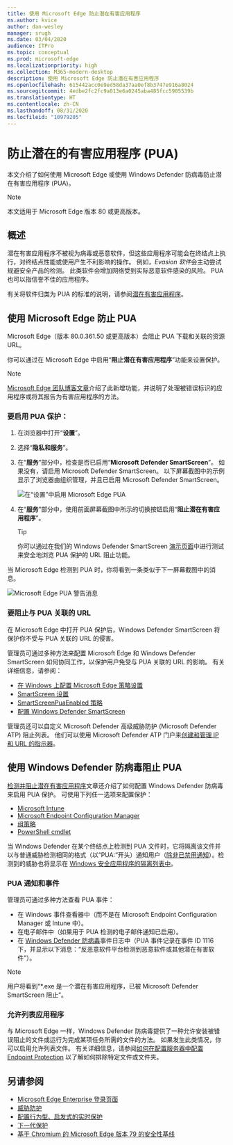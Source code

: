 ```yaml
---
title: 使用 Microsoft Edge 防止潜在有害应用程序
ms.author: kvice
author: dan-wesley
manager: srugh
ms.date: 03/04/2020
audience: ITPro
ms.topic: conceptual
ms.prod: microsoft-edge
ms.localizationpriority: high
ms.collection: M365-modern-desktop
description: 使用 Microsoft Edge 防止潜在有害应用程序
ms.openlocfilehash: 615442acc0e9ed58da37aa0ef8b3747e916a8024
ms.sourcegitcommit: 4edbe2fc2fc9a013e6a0245aba485fcc5905539b
ms.translationtype: HT
ms.contentlocale: zh-CN
ms.lasthandoff: 08/31/2020
ms.locfileid: "10979205"
---
```

# 防止潜在的有害应用程序 (PUA)

本文介绍了如何使用 Microsoft Edge 或使用 Windows Defender 防病毒防止潜在有害应用程序 (PUA)。

> [!NOTE]
> 本文适用于 Microsoft Edge 版本 80 或更高版本。

## 概述

潜在有害应用程序不被视为病毒或恶意软件，但这些应用程序可能会在终结点上执行，对终结点性能或使用产生不利影响的操作。 例如，*Evasion 软件*会主动尝试规避安全产品的检测。 此类软件会增加网络受到实际恶意软件感染的风险。 PUA 也可以指信誉不佳的应用程序。

有关将软件归类为 PUA 的标准的说明，请参阅[潜在有害应用程序](https://docs.microsoft.com/windows/security/threat-protection/intelligence/criteria#potentially-unwanted-application-pua)。

## 使用 Microsoft Edge 防止 PUA

Microsoft Edge（版本 80.0.361.50 或更高版本）会阻止 PUA 下载和关联的资源 URL。

你可以通过在 Microsoft Edge 中启用“**阻止潜在有害应用程序**”功能来设置保护。

> [!NOTE]
> [Microsoft Edge 团队博客文章](https://blogs.windows.com/msedgedev/2020/02/27/protecting-users-potentially-unwanted-apps/)介绍了此新增功能，并说明了处理被错误标识的应用程序或将其报告为有害应用程序的方法。

### 要启用 PUA 保护：

1. 在浏览器中打开“**设置**”。
2. 选择“**隐私和服务**”。
3. 在“**服务**”部分中，检查是否已启用“**Microsoft Defender SmartScreen**”。 如果没有，请启用 Microsoft Defender SmartScreen。 以下屏幕截图中的示例显示了浏览器由组织管理，并且已启用 Microsoft Defender SmartScreen。

   ![在“设置”中启用 Microsoft Edge PUA](./media/microsoft-edge-potentially-unwanted-apps/security-pua-setup.png)

4. 在“**服务**”部分中，使用前面屏幕截图中所示的切换按钮启用“**阻止潜在有害应用程序**”。

   > [!TIP]
   > 你可以通过在我们的 Windows Defender SmartScreen [演示页面](https://demo.smartscreen.msft.net/)中进行测试来安全地浏览 PUA 保护的 URL 阻止功能。

当 Microsoft Edge 检测到 PUA 时，你将看到一条类似于下一屏幕截图中的消息。

   ![Microsoft Edge PUA 警告消息](./media/microsoft-edge-potentially-unwanted-apps/security-pua-msg.png)

### 要阻止与 PUA 关联的 URL

在 Microsoft Edge 中打开 PUA 保护后，Windows Defender SmartScreen 将保护你不受与 PUA 关联的 URL 的侵害。

管理员可通过多种方法来配置 Microsoft Edge 和 Windows Defender SmartScreen 如何协同工作，以保护用户免受与 PUA 关联的 URL 的影响。 有关详细信息，请参阅：

- [在 Windows 上配置 Microsoft Edge 策略设置](https://docs.microsoft.com/DeployEdge/configure-microsoft-edge)
- [SmartScreen 设置](https://docs.microsoft.com/DeployEdge/microsoft-edge-policies#smartscreen-settings)
- [SmartScreenPuaEnabled 策略](https://docs.microsoft.com/DeployEdge/microsoft-edge-policies#smartscreenpuaenabled)
- [配置 Windows Defender SmartScreen](https://docs.microsoft.com/microsoft-edge/deploy/available-policies?source=docs#configure-windows-defender-smartscreen)

管理员还可以自定义 Microsoft Defender 高级威胁防护 (Microsoft Defender ATP) 阻止列表。 他们可以使用 Microsoft Defender ATP 门户来[创建和管理 IP 和 URL 的指示器](https://docs.microsoft.com/windows/security/threat-protection/microsoft-defender-atp/manage-indicators#create-indicators-for-ips-and-urlsdomains-preview)。

## 使用 Windows Defender 防病毒阻止 PUA

[检测并阻止潜在有害应用程序](https://docs.microsoft.com/windows/security/threat-protection/windows-defender-antivirus/detect-block-potentially-unwanted-apps-windows-defender-antivirus#windows-defender-antivirus)文章还介绍了如何配置 Windows Defender 防病毒来启用 PUA 保护。 可使用下列任一选项来配置保护：

- [Microsoft Intune](https://docs.microsoft.com/windows/security/threat-protection/windows-defender-antivirus/detect-block-potentially-unwanted-apps-windows-defender-antivirus#use-intune-to-configure-pua-protection)
- [Microsoft Endpoint Configuration Manager](https://docs.microsoft.com/windows/security/threat-protection/windows-defender-antivirus/detect-block-potentially-unwanted-apps-windows-defender-antivirus#use-configuration-manager-to-configure-pua-protection)
- [组策略](https://docs.microsoft.com/windows/security/threat-protection/windows-defender-antivirus/detect-block-potentially-unwanted-apps-windows-defender-antivirus#use-group-policy-to-configure-pua-protection)
- [PowerShell cmdlet](https://docs.microsoft.com/windows/security/threat-protection/windows-defender-antivirus/detect-block-potentially-unwanted-apps-windows-defender-antivirus#use-powershell-cmdlets-to-configure-pua-protection)

当 Windows Defender 在某个终结点上检测到 PUA 文件时，它将隔离该文件并以与普通威胁检测相同的格式（以“PUA:”开头）通知用户（[除非已禁用通知](https://docs.microsoft.com/windows/security/threat-protection/windows-defender-antivirus/configure-notifications-windows-defender-antivirus)）。检测到的威胁也将显示在 [Windows 安全应用程序的隔离列表中](https://docs.microsoft.com/windows/security/threat-protection/windows-defender-antivirus/windows-defender-security-center-antivirus#detection-history)。

### PUA 通知和事件

管理员可通过多种方法查看 PUA 事件：

- 在 Windows 事件查看器中（而不是在 Microsoft Endpoint Configuration Manager 或 Intune 中）。
- 在电子邮件中（如果用于 PUA 检测的电子邮件通知已启用）。
- 在 [Windows Defender 防病毒](https://docs.microsoft.com/windows/security/threat-protection/windows-defender-antivirus/troubleshoot-windows-defender-antivirus)事件日志中（PUA 事件记录在事件 ID 1116 下，并显示以下消息：“反恶意软件平台检测到恶意软件或其他潜在有害软件”）。

> [!NOTE]
> 用户将看到“*.exe 是一个潜在有害应用程序，已被 Microsoft Defender SmartScreen 阻止”。

### 允许列表应用程序

与 Microsoft Edge 一样，Windows Defender 防病毒提供了一种允许安装被错误阻止的文件或运行为完成某项任务所需的文件的方法。 如果发生此类情况，你可以启用允许列表文件。 有关详细信息，请参阅[如何在配置服务器中配置 Endpoint Protection](https://docs.microsoft.com/previous-versions/system-center/system-center-2012-R2/hh508770(v=technet.10)#to-exclude-specific-files-or-folders) 以了解如何排除特定文件或文件夹。

## 另请参阅

- [Microsoft Edge Enterprise 登录页面](https://aka.ms/EdgeEnterprise)
- [威胁防护](https://docs.microsoft.com/windows/security/threat-protection/index)
- [配置行为型、启发式的实时保护](https://docs.microsoft.com/windows/security/threat-protection/windows-defender-antivirus/configure-protection-features-windows-defender-antivirus)
- [下一代保护](https://docs.microsoft.com/windows/security/threat-protection/windows-defender-antivirus/windows-defender-antivirus-in-windows-10)
- [基于 Chromium 的 Microsoft Edge 版本 79 的安全性基线](https://techcommunity.microsoft.com/t5/microsoft-security-baselines/security-baseline-final-for-chromium-based-microsoft-edge/ba-p/1111863)
